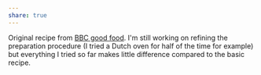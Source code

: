 ```yaml
---
share: true
---
```

Original recipe from [BBC good food](https://www.bbcgoodfood.com/recipes/rye-sourdough-bread). I'm still working on refining the preparation procedure (I tried a Dutch oven for half of the time for example) but everything I tried so far makes little difference compared to the basic recipe.